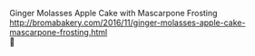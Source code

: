 Ginger Molasses Apple Cake with Mascarpone Frosting	http://bromabakery.com/2016/11/ginger-molasses-apple-cake-mascarpone-frosting.html	
਍
